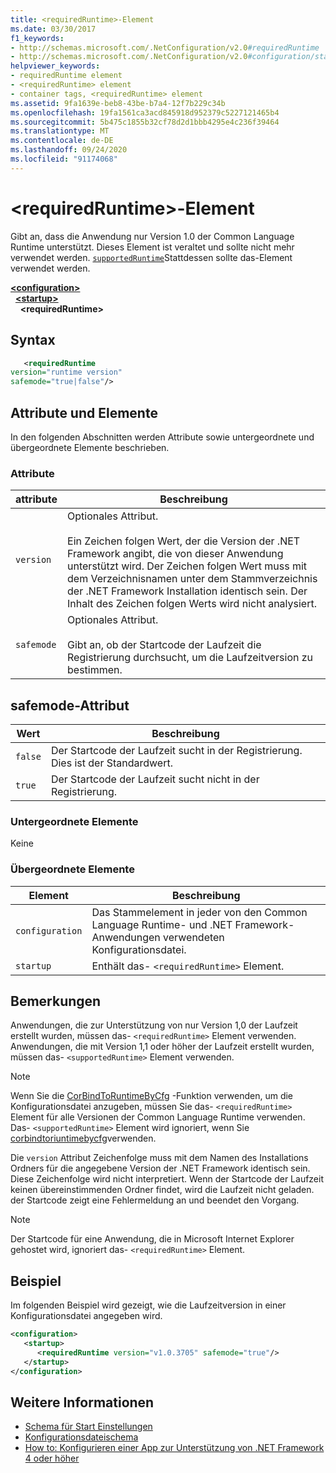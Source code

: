 ```yaml
---
title: <requiredRuntime>-Element
ms.date: 03/30/2017
f1_keywords:
- http://schemas.microsoft.com/.NetConfiguration/v2.0#requiredRuntime
- http://schemas.microsoft.com/.NetConfiguration/v2.0#configuration/startup/requiredRuntime
helpviewer_keywords:
- requiredRuntime element
- <requiredRuntime> element
- container tags, <requiredRuntime> element
ms.assetid: 9fa1639e-beb8-43be-b7a4-12f7b229c34b
ms.openlocfilehash: 19fa1561ca3acd845918d952379c5227121465b4
ms.sourcegitcommit: 5b475c1855b32cf78d2d1bbb4295e4c236f39464
ms.translationtype: MT
ms.contentlocale: de-DE
ms.lasthandoff: 09/24/2020
ms.locfileid: "91174068"
---
```

# <a name="requiredruntime-element"></a>\<requiredRuntime>-Element

Gibt an, dass die Anwendung nur Version 1.0 der Common Language Runtime unterstützt. Dieses Element ist veraltet und sollte nicht mehr verwendet werden. [`supportedRuntime`](supportedruntime-element.md)Stattdessen sollte das-Element verwendet werden.

[**\<configuration>**](../configuration-element.md)  
&nbsp;&nbsp;[**\<startup>**](startup-element.md)  
&nbsp;&nbsp;&nbsp;&nbsp;**\<requiredRuntime>**  

## <a name="syntax"></a>Syntax

```xml
   <requiredRuntime  
version="runtime version"
safemode="true|false"/>
```

## <a name="attributes-and-elements"></a>Attribute und Elemente

In den folgenden Abschnitten werden Attribute sowie untergeordnete und übergeordnete Elemente beschrieben.

### <a name="attributes"></a>Attribute

|attribute|Beschreibung|
|---------------|-----------------|
|`version`|Optionales Attribut.<br /><br /> Ein Zeichen folgen Wert, der die Version der .NET Framework angibt, die von dieser Anwendung unterstützt wird. Der Zeichen folgen Wert muss mit dem Verzeichnisnamen unter dem Stammverzeichnis der .NET Framework Installation identisch sein. Der Inhalt des Zeichen folgen Werts wird nicht analysiert.|
|`safemode`|Optionales Attribut.<br /><br /> Gibt an, ob der Startcode der Laufzeit die Registrierung durchsucht, um die Laufzeitversion zu bestimmen.|

## <a name="safemode-attribute"></a>safemode-Attribut

|Wert|Beschreibung|
|-----------|-----------------|
|`false`|Der Startcode der Laufzeit sucht in der Registrierung. Dies ist der Standardwert.|
|`true`|Der Startcode der Laufzeit sucht nicht in der Registrierung.|

### <a name="child-elements"></a>Untergeordnete Elemente

Keine

### <a name="parent-elements"></a>Übergeordnete Elemente

|Element|Beschreibung|
|-------------|-----------------|
|`configuration`|Das Stammelement in jeder von den Common Language Runtime- und .NET Framework-Anwendungen verwendeten Konfigurationsdatei.|
|`startup`|Enthält das- `<requiredRuntime>` Element.|

## <a name="remarks"></a>Bemerkungen

 Anwendungen, die zur Unterstützung von nur Version 1,0 der Laufzeit erstellt wurden, müssen das- `<requiredRuntime>` Element verwenden. Anwendungen, die mit Version 1,1 oder höher der Laufzeit erstellt wurden, müssen das- `<supportedRuntime>` Element verwenden.

> [!NOTE]
> Wenn Sie die [CorBindToRuntimeByCfg](../../../unmanaged-api/hosting/corbindtoruntimebycfg-function.md) -Funktion verwenden, um die Konfigurationsdatei anzugeben, müssen Sie das- `<requiredRuntime>` Element für alle Versionen der Common Language Runtime verwenden. Das- `<supportedRuntime>` Element wird ignoriert, wenn Sie [corbindtoriuntimebycfg](../../../unmanaged-api/hosting/corbindtoruntimebycfg-function.md)verwenden.

 Die `version` Attribut Zeichenfolge muss mit dem Namen des Installations Ordners für die angegebene Version der .NET Framework identisch sein. Diese Zeichenfolge wird nicht interpretiert. Wenn der Startcode der Laufzeit keinen übereinstimmenden Ordner findet, wird die Laufzeit nicht geladen. der Startcode zeigt eine Fehlermeldung an und beendet den Vorgang.

> [!NOTE]
> Der Startcode für eine Anwendung, die in Microsoft Internet Explorer gehostet wird, ignoriert das- `<requiredRuntime>` Element.

## <a name="example"></a>Beispiel

Im folgenden Beispiel wird gezeigt, wie die Laufzeitversion in einer Konfigurationsdatei angegeben wird.

```xml
<configuration>
   <startup>
      <requiredRuntime version="v1.0.3705" safemode="true"/>
   </startup>
</configuration>
```

## <a name="see-also"></a>Weitere Informationen

- [Schema für Start Einstellungen](index.md)
- [Konfigurationsdateischema](../index.md)
- [How to: Konfigurieren einer App zur Unterstützung von .NET Framework 4 oder höher](../../../migration-guide/how-to-configure-an-app-to-support-net-framework-4-or-4-5.md)
